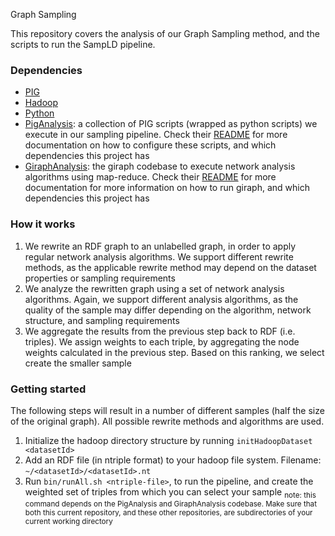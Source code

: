 Graph Sampling

This repository covers the analysis of our Graph Sampling method, and the scripts to run the SampLD pipeline. 

### Dependencies
* [PIG](http://pig.apache.org/)
* [Hadoop](http://hadoop.apache.org/)
* [Python](http://www.python.org/)
* [PigAnalysis](https://github.com/aaai2014sampld/PigAnalysis): a collection of PIG scripts (wrapped as python scripts) we execute in our sampling pipeline. Check their [README](https://github.com/aaai2014sampld/PigAnalysis/blob/master/README.md) for more documentation on how to configure these scripts, and which dependencies this project has
* [GiraphAnalysis](https://github.com/aaai2014sampld/GiraphAnalysis): the giraph codebase to execute network analysis algorithms using map-reduce. Check their [README](https://github.com/aaai2014sampld/GiraphAnalysis/blob/master/README.md) for more documentation for more information on how to run giraph, and which dependencies this project has


### How it works
1. We rewrite an RDF graph to an unlabelled graph, in order to apply regular network analysis algorithms. We support different rewrite methods, as the applicable rewrite method may depend on the dataset properties or sampling requirements
2. We analyze the rewritten graph using a set of network analysis algorithms. Again, we support different analysis algorithms, as the quality of the sample may differ depending on the algorithm, network structure, and sampling requirements
3. We aggregate the results from the previous step back to RDF (i.e. triples). We assign weights to each triple, by aggregating the node weights calculated in the previous step. Based on this ranking, we select create the smaller sample

### Getting started
The following steps will result in a number of different samples (half the size of the original graph). All possible rewrite methods and algorithms are used.

1. Initialize the hadoop directory structure by running `initHadoopDataset <datasetId>`
2. Add an RDF file (in ntriple format) to your hadoop file system. Filename: `~/<datasetId>/<datasetId>.nt`
3. Run `bin/runAll.sh <ntriple-file>`, to run the pipeline, and create the weighted set of triples from which you can select your sample <sub>note: this command depends on the PigAnalysis and GiraphAnalysis codebase. Make sure that both this current repository, and these other repositories, are subdirectories of your current working directory</sub>
